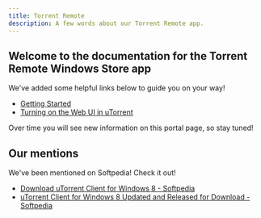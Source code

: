 ```yaml
---
title: Torrent Remote
description: A few words about our Torrent Remote app.
---
```


## Welcome to the documentation for the Torrent Remote Windows Store app

We've added some helpful links below to guide you on your way!

- [Getting Started](getting-started/index.html)
- [Turning on the Web UI in uTorrent](getting-started/turning-on-web-ui.html)

Over time you will see new information on this portal page, so stay tuned!

## Our mentions

We've been mentioned on Softpedia! Check it out!

  - [Download uTorrent Client for Windows 8 - Softpedia](http://news.softpedia.com/news/Download-uTorrent-Client-for-Windows-8-315970.shtml)
- [uTorrent Client for Windows 8 Updated and Released for Download - Softpedia](http://news.softpedia.com/news/uTorrent-Client-for-Windows-8-Updated-and-Released-for-Download-317351.shtml)
